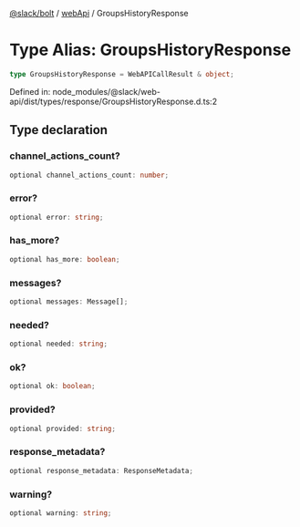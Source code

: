 [@slack/bolt](../../../../index.md) / [webApi](../index.md) / GroupsHistoryResponse

# Type Alias: GroupsHistoryResponse

```ts
type GroupsHistoryResponse = WebAPICallResult & object;
```

Defined in: node\_modules/@slack/web-api/dist/types/response/GroupsHistoryResponse.d.ts:2

## Type declaration

### channel\_actions\_count?

```ts
optional channel_actions_count: number;
```

### error?

```ts
optional error: string;
```

### has\_more?

```ts
optional has_more: boolean;
```

### messages?

```ts
optional messages: Message[];
```

### needed?

```ts
optional needed: string;
```

### ok?

```ts
optional ok: boolean;
```

### provided?

```ts
optional provided: string;
```

### response\_metadata?

```ts
optional response_metadata: ResponseMetadata;
```

### warning?

```ts
optional warning: string;
```
